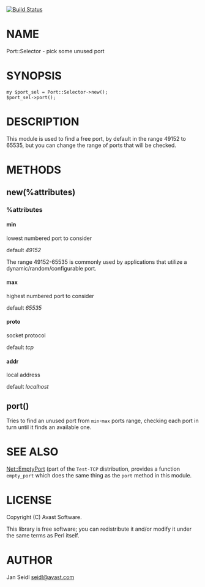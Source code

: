 [![Build Status](https://travis-ci.org/JaSei/Port-Selector.svg?branch=master)](https://travis-ci.org/JaSei/Port-Selector)
# NAME

Port::Selector - pick some unused port

# SYNOPSIS

    my $port_sel = Port::Selector->new();
    $port_sel->port();

# DESCRIPTION

This module is used to find a free port,
by default in the range 49152 to 65535,
but you can change the range of ports that will be checked.

# METHODS

## new(%attributes)

### %attributes

#### min

lowest numbered port to consider

default _49152_

The range 49152-65535 is commonly used by applications that utilize a
dynamic/random/configurable port.

#### max

highest numbered port to consider

default _65535_

#### proto

socket protocol

default _tcp_

#### addr

local address

default _localhost_

## port()

Tries to find an unused port from `min`-`max` ports range,
checking each port in turn until it finds an available one.

# SEE ALSO

[Net::EmptyPort](https://metacpan.org/pod/Net::EmptyPort) (part of the `Test-TCP` distribution,
provides a function `empty_port`
which does the same thing as the `port` method in this module.

# LICENSE

Copyright (C) Avast Software.

This library is free software; you can redistribute it and/or modify
it under the same terms as Perl itself.

# AUTHOR

Jan Seidl <seidl@avast.com>
